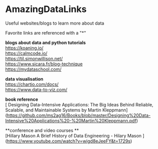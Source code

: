 # AmazingDataLinks
Useful websites/blogs to learn more about data 

Favorite links are referenced with a "*" 

**blogs about data and python tutorials**  
https://koaning.io/   
https://calmcode.io/      
https://til.simonwillison.net/     
https://www.sicara.fr/blog-technique  
https://mydataschool.com/

**data visualisation**   
https://chartio.com/docs/  
https://www.data-to-viz.com/  

**book reference**  
[ Designing Data-Intensive Applications: The Big Ideas Behind Reliable, Scalable, and Maintainable Systems 
by Martin Kleppmann] (https://github.com/ms2ag16/Books/blob/master/Designing%20Data-Intensive%20Applications%20-%20Martin%20Kleppmann.pdf) 


**conference and video courses **   
[Hillary Mason A Brief History of Data Engineering - Hilary Mason ] (https://www.youtube.com/watch?v=wigd8eJeeFY&t=1729s)
